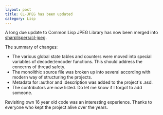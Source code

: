 ```yaml
---
layout: post
title: CL-JPEG has been updated
category: Lisp
---
```


A long due update to Common Lisp JPEG Library has now been merged into [sharplispers/cl-jpeg](https://github.com/sharplispers/cl-jpeg).

The summary of changes:

* The various global state tables and counters were moved into special variables of decoder/encoder functions. This should address the concerns of thread safety.
* The monolithic source file was broken up into several according with modern way of structuring the projects.
* Metadata for :author and :description was added to the project's .asd.
* The contributors are now listed. Do let me know if I forgot to add someone.

Revisiting own 16 year old code was an interesting experience. Thanks to everyone who kept the project alive over the years.

